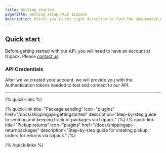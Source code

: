 ```yaml
---
title: Getting started
pageTitle: Getting setup wtih Izipack
description: Points you in the right direction to find the documentation needed to start your build
---
```


## Quick start

Before getting started with our API, you will need to have an account at Izipack. Please [contact us](mailto:support@izipack.nl)


### API Credentials

After we've created your account, we will provide you with the Authentication tokens needed to test and connect to our API.

---



{% quick-links %}

{% quick-link title="Package sending" icon="plugins" href="/docs/shippingapi-gettingstarted" description="Step-by-step guide to sending and keeping track of packages via Izipack." /%}
{% quick-link title="Pickup returns" icon="plugins" href="/docs/shippingapi-returnpackages" description="Step-by-step guide for creating pickup orders for returns via Izipack." /%}

{% /quick-links %}